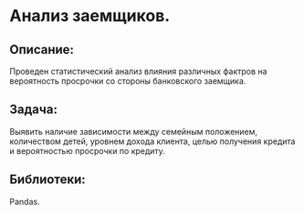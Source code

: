 # Анализ заемщиков.

## Описание:

Проведен статистический анализ влияния различных фактров на вероятность просрочки со стороны банковского заемщика.

## Задача:

Выявить наличие зависимости между семейным положением, количеством детей, уровнем дохода клиента, целью получения кредита и вероятностью просрочки по кредиту.

## Библиотеки:

Pandas.
